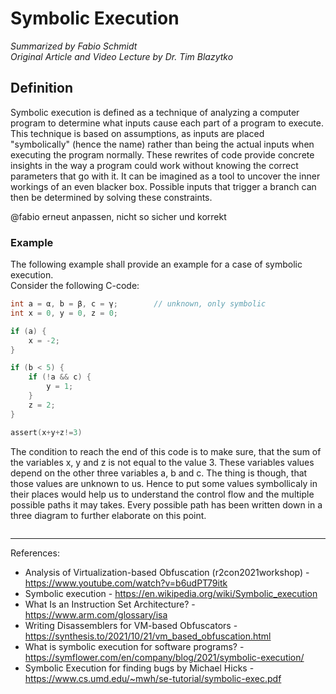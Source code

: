 # Symbolic Execution
_Summarized by Fabio Schmidt<br/>
Original Article and Video Lecture by Dr. Tim Blazytko_<br/>



## Definition
Symbolic execution is defined as a technique of analyzing a computer program to determine what inputs cause each part of a program to execute.
This technique is based on assumptions, as inputs are placed "symbolically" (hence the name) rather than being the actual inputs when executing the program normally.
These rewrites of code provide concrete insights in the way a program could work without knowing the correct parameters that go with it. It can be imagined as a tool to uncover the inner workings of an even blacker box.
Possible inputs that trigger a branch can then be determined by solving these constraints.

@fabio erneut anpassen, nicht so sicher und korrekt

### Example
The following example shall provide an example for a case of symbolic execution.<br>
Consider the following C-code:
```C
int a = α, b = β, c = γ; 		// unknown, only symbolic
int x = 0, y = 0, z = 0;

if (a) {
	x = -2;
}

if (b < 5) {
	if (!a && c) {
		y = 1;
	}
	z = 2;
}

assert(x+y+z!=3)
```
The condition to reach the end of this code is to make sure, that the sum of the variables x, y and z is not equal to the value 3. These variables values depend on the other three variables a, b and c. The thing is though, that those values are unknown to us. Hence to put some values symbollicaly in their places would help us to understand the control flow and the multiple possible paths it may takes.
Every possible path has been written down in a three diagram to further elaborate on this point.
```

```


---

References:
- Analysis of Virtualization-based Obfuscation (r2con2021workshop) - https://www.youtube.com/watch?v=b6udPT79itk
- Symbolic execution - https://en.wikipedia.org/wiki/Symbolic_execution
- What Is an Instruction Set Architecture? - https://www.arm.com/glossary/isa
- Writing Disassemblers for VM-based Obfuscators - https://synthesis.to/2021/10/21/vm_based_obfuscation.html
- What is symbolic execution for software programs? - https://symflower.com/en/company/blog/2021/symbolic-execution/
- Symbolic Execution for finding bugs by Michael Hicks - https://www.cs.umd.edu/~mwh/se-tutorial/symbolic-exec.pdf
   

